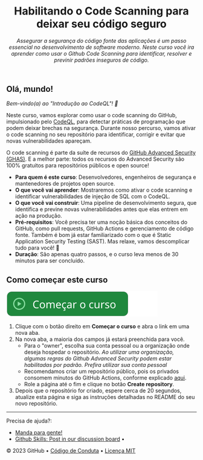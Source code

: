<header>

<!--
  <<< Author notes: Course header >>>
  Read <https://skills.github.com/quickstart> for more information about how to build courses using this template.
  Include a 1280×640 image, course name in sentence case, and a concise description in emphasis.
  In your repository settings: enable template repository, add your 1280×640 social image, auto delete head branches.
  Next to "About", add description & tags; disable releases, packages, & environments.
  Add your open source license, GitHub uses the MIT license.
-->

# Habilitando o Code Scanning para deixar seu código seguro

_Assegurar a segurança do código fonte das aplicações é um passo essencial no desenvolvimento de software moderno. Neste curso você ira aprender como usar o Github Code Scanning para identificar, resolver e previnir padrões inseguros de código._

</header>

<!--
  <<< Author notes: Step 1 >>>
  Choose 3-5 steps for your course.
  The first step is always the hardest, so pick something easy!
  Link to docs.github.com for further explanations.
  Encourage users to open new tabs for steps!
  TBD-step-1-notes.
-->

## Olá, mundo!

_Bem-vindo(a) ao "Introdução ao CodeQL"! :wave:_

Neste curso, vamos explorar como usar o code scanning do GitHub, impulsionado pelo [CodeQL](https://codeql.github.com/), para detectar práticas de programação que podem deixar brechas na segurança. Durante nosso percurso, vamos ativar o code scanning no seu repositório para identificar, corrigir e evitar que novas vulnerabilidades apareçam.

O code scanning é parte da suíte de recursos do [GitHub Advanced Security (GHAS)](https://docs.github.com/en/get-started/learning-about-github/about-github-advanced-security). E a melhor parte: todos os recursos do Advanced Security são 100% gratuitos para repositórios públicos e open source!

- **Para quem é este curso**: Desenvolvedores, engenheiros de segurança e mantenedores de projetos open source.
- **O que você vai aprender**: Mostraremos como ativar o code scanning e identificar vulnerabilidades de injeção de SQL com o CodeQL.
- **O que você vai construir**: Uma pipeline de desenvolvimento segura, que identifica e previne novas vulnerabilidades antes que elas entrem em ação na produção.
- **Pré-requisitos**: Você precisa ter uma noção básica dos conceitos do GitHub, como pull requests, GitHub Actions e gerenciamento de código fonte. Também é bom já estar familiarizado com o que é Static Application Security Testing (SAST). Mas relaxe, vamos descomplicar tudo para você! 🙂
- **Duração**: São apenas quatro passos, e o curso leva menos de 30 minutos para ser concluído.

## Como começar este curso

<!-- For start course, run in JavaScript:
'https://github.com/new?' + new URLSearchParams({
  template_owner: 'TBD-organization',
  template_name: 'TBD-course-name',
  owner: '@me',
  name: 'TBD-organization-TBD-course-name',
  description: 'My clone repository',
  visibility: 'public',
}).toString()
-->

[![Começar o curso](https://raw.githubusercontent.com/fguisso/introducao-ao-code-scanning/refs/heads/main/images/botao-curso.svg)](https://github.com/new?template_owner=fguisso&template_name=introducao-ao-code-scanning&owner=%40me&name=introducao-ao-code-scanning&description=Introdu%C3%A7%C3%A3o%20guiada%20ao%20Code%20Scanning&visibility=public)

1. Clique com o botão direito em **Começar o curso** e abra o link em uma nova aba.
2. Na nova aba, a maioria dos campos já estará preenchida para você.
   - Para o "owner", escolha sua conta pessoal ou a organização onde deseja hospedar o repositório. *Ao utilizar uma organização, algumas regras do Github Advanced Security podem estar habilitadas por padrão. Prefira utilizar sua conta pessoal*
   - Recomendamos criar um repositório público, pois os privados consomem minutos do GitHub Actions, conforme explicado [aqui](https://docs.github.com/en/billing/managing-billing-for-github-actions/about-billing-for-github-actions).
   - Role a página até o fim e clique no botão **Create repository**.
3. Depois que o repositório for criado, espere cerca de 20 segundos, atualize esta página e siga as instruções detalhadas no README do seu novo repositório.

<footer>

<!--
  <<< Author notes: Footer >>>
  Add a link to get support, GitHub status page, code of conduct, license link.
-->

---
Precisa de ajuda?:
- [Manda para gente!](https://github.com/fguisso/introducao-ao-code-scanning/discussions)
- [Github Skills: Post in our discussion board](https://github.com/orgs/skills/discussions/categories/introduction-to-codeql) &bull; 

&copy; 2023 GitHub • [Código de Conduta](https://www.contributor-covenant.org/version/2/1/code_of_conduct/code_of_conduct.md) • [Licença MIT](https://gh.io/mit)

</footer>
